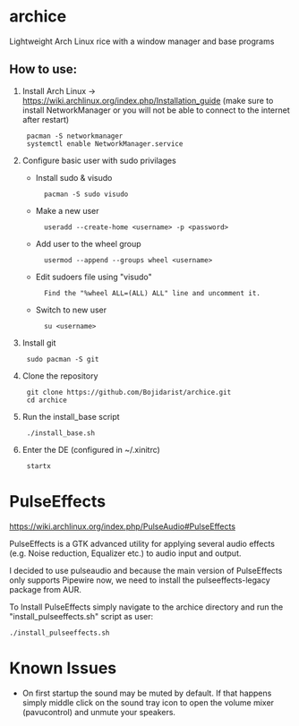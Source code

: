 # archice

Lightweight Arch Linux rice with a window manager and base programs

## How to use:

1. Install Arch Linux -> https://wiki.archlinux.org/index.php/Installation_guide (make sure to install NetworkManager or you will not be able to connect to the internet after restart)

        pacman -S networkmanager
        systemctl enable NetworkManager.service

2. Configure basic user with sudo privilages

    - Install sudo & visudo
        
            pacman -S sudo visudo

    - Make a new user

            useradd --create-home <username> -p <password>

    - Add user to the wheel group

            usermod --append --groups wheel <username>

    - Edit sudoers file using "visudo"

            Find the "%wheel ALL=(ALL) ALL" line and uncomment it.

    - Switch to new user
            
            su <username>

3. Install git

        sudo pacman -S git

4. Clone the repository

        git clone https://github.com/Bojidarist/archice.git
        cd archice

5. Run the install_base script

        ./install_base.sh

6. Enter the DE (configured in ~/.xinitrc)

        startx

# PulseEffects

https://wiki.archlinux.org/index.php/PulseAudio#PulseEffects

PulseEffects is a GTK advanced utility for applying several audio effects (e.g. Noise reduction, Equalizer etc.) to audio input and output. 

I decided to use pulseaudio and because the main version of PulseEffects only supports Pipewire now, we need to install the pulseeffects-legacy package from AUR.

To Install PulseEffects simply navigate to the archice directory and run the "install_pulseeffects.sh" script as user:

    ./install_pulseeffects.sh

# Known Issues

- On first startup the sound may be muted by default. If that happens simply middle click on the sound tray icon to open the volume mixer (pavucontrol) and unmute your speakers.